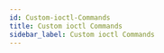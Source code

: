 ```yaml
---
id: Custom-ioctl-Commands
title: Custom ioctl Commands
sidebar_label: Custom ioctl Commands
---
```



#
